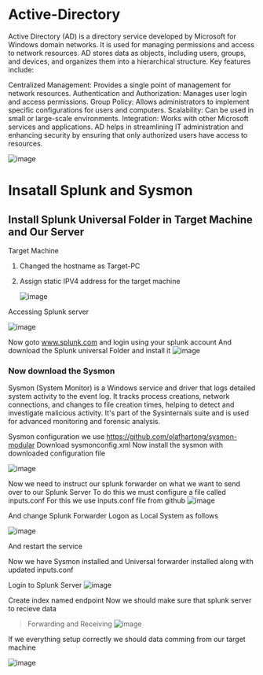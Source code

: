 # Active-Directory

Active Directory (AD) is a directory service developed by Microsoft for Windows domain networks. It is used for managing permissions and access to network resources. AD stores data as objects, including users, groups, and devices, and organizes them into a hierarchical structure. Key features include:

Centralized Management: Provides a single point of management for network resources.
Authentication and Authorization: Manages user login and access permissions.
Group Policy: Allows administrators to implement specific configurations for users and computers.
Scalability: Can be used in small or large-scale environments.
Integration: Works with other Microsoft services and applications.
AD helps in streamlining IT administration and enhancing security by ensuring that only authorized users have access to resources.

![image](https://github.com/NRM10101/Active-Directory-/assets/126091408/d16042fc-e773-4e71-aee2-8bd4c55d1c75)

# Insatall Splunk and Sysmon

## Install Splunk Universal Folder in Target Machine and Our Server

Target Machine
1. Changed the hostname as Target-PC
2. Assign static IPV4 address for the target machine
   
   ![image](https://github.com/NRM10101/Active-Directory-/assets/126091408/419b350b-a15b-4016-8074-7984c21b3688)

Accessing Splunk server

   ![image](https://github.com/NRM10101/Active-Directory-/assets/126091408/d7fb7fa2-aa41-4aae-aa1e-3f0c52403b72)

   Now goto www.splunk.com and login using your splunk account
   And download the Splunk universal Folder and install it
   ![image](https://github.com/NRM10101/Active-Directory-/assets/126091408/198589e7-ea6a-442c-8a19-886f9ffb8597)

### Now download the Sysmon
   Sysmon (System Monitor) is a Windows service and driver that logs detailed system activity to the event log. It tracks process creations, network connections, and changes to file creation times, helping to detect and investigate malicious activity. It's part of the Sysinternals suite and is used for advanced monitoring and forensic analysis.

   Sysmon configuration we use  https://github.com/olafhartong/sysmon-modular Download sysmonconfig.xml
   Now install the sysmon with downloaded configuration file

   ![image](https://github.com/NRM10101/Active-Directory-/assets/126091408/6587b4fb-a91f-4a8d-b3fd-293f2659c550)

   Now we need to instruct our splunk forwarder on what we want to send over to our Splunk Server
   To do this we must configure a file called inputs.conf
   For this we use inputs.conf file from github
   ![image](https://github.com/NRM10101/Active-Directory-/assets/126091408/31c395a3-e13f-46ac-80db-944dcc47caa8)

   And change Splunk Forwarder Logon as Local System as follows

   ![image](https://github.com/NRM10101/Active-Directory-/assets/126091408/00203270-885a-4042-af59-f3a403c91cf0)

   And restart the service

   Now we have Sysmon installed and Universal forwarder installed along with updated inputs.conf

   Login to Splunk Server 
   ![image](https://github.com/NRM10101/Active-Directory-/assets/126091408/f8d7bad6-3118-41e0-a27a-5484914a8712)

   Create index named endpoint
   Now we should make sure that splunk server to recieve data
   >Forwarding and Receiving
    ![image](https://github.com/NRM10101/Active-Directory-/assets/126091408/05c1682a-16ee-4175-98e0-3f9ed9bf9aab)

  If we everything setup correctly we should data comming from our target machine

  ![image](https://github.com/NRM10101/Active-Directory-/assets/126091408/d9fb2454-36ec-4058-a158-6089bc1273f6)




   

   


   

